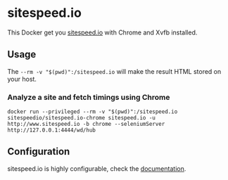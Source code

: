 # sitespeed.io

This Docker get you [sitespeed.io](http://www.sitespeed.io) with Chrome and Xvfb installed.

## Usage

The ```--rm -v "$(pwd)":/sitespeed.io``` will make the result HTML stored on your host.

### Analyze a site and fetch timings using Chrome
```
docker run --privileged --rm -v "$(pwd)":/sitespeed.io sitespeedio/sitespeed.io-chrome sitespeed.io -u http://www.sitespeed.io -b chrome --seleniumServer http://127.0.0.1:4444/wd/hub
```

## Configuration
sitespeed.io is highly configurable, check the [documentation](http://www.sitespeed.io/documentation).
